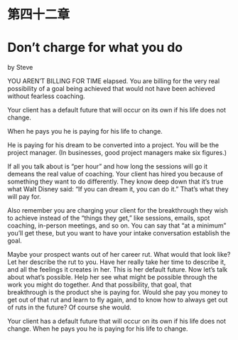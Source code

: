 # 第四十二章

# Don’t charge for what you do

by Steve

YOU AREN’T BILLING FOR TIME elapsed. You are billing for the very real possibility of a goal being achieved that would not have been achieved without fearless coaching.

Your client has a default future that will occur on its own if his life does not change.

When he pays you he is paying for his life to change.

He is paying for his dream to be converted into a project. You will be the project manager. (In businesses, good project managers make six figures.)

If all you talk about is “per hour” and how long the sessions will go it demeans the real value of coaching. Your client has hired you because of something they want to do differently. They know deep down that it’s true what Walt Disney said: “If you can dream it, you can do it.” That’s what they will pay for.



Also remember you are charging your client for the breakthrough they wish to achieve instead of the “things they get,” like sessions, emails, spot coaching, in-person meetings, and so on. You can say that “at a minimum” you’ll get these, but you want to have your intake conversation establish the goal.

Maybe your prospect wants out of her career rut. What would that look like? Let her describe the rut to you. Have her really take her time to describe it, and all the feelings it creates in her. This is her default future. Now let’s talk about what’s possible. Help her see what might be possible through the work you might do together. And that possibility, that goal, that breakthrough is the product she is paying for. Would she pay you money to get out of that rut and learn to fly again, and to know how to always get out of ruts in the future? Of course she would.

Your client has a default future that will occur on its own if his life does not change. When he pays you he is paying for his life to change.

